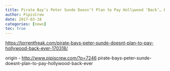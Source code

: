 ```yaml
---
title: Pirate Bay’s Peter Sunde Doesn’t Plan to Pay Hollywood ‘Back’… Ever
author: PipisCrew
date: 2017-03-18
categories: [news]
toc: true
---
```


https://torrentfreak.com/pirate-bays-peter-sunde-doesnt-plan-to-pay-hollywood-back-ever-170318/

origin - http://www.pipiscrew.com/?p=7246 pirate-bays-peter-sunde-doesnt-plan-to-pay-hollywood-back-ever